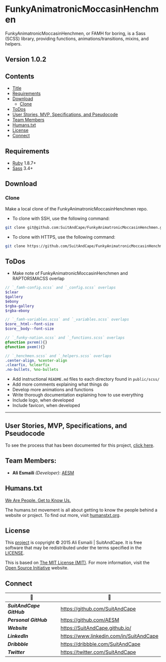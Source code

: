 <!-- README.md -->

FunkyAnimatronicMoccasinHenchmen
==========================================================================

FunkyAnimatronicMoccasinHenchmen, or FAMH for boring, is a Sass (SCSS) library, providing functions, animations/transitions, mixins, and helpers.

## Version 1.0.2

## Contents

- [Title](#funkyanimatronicmoccasinhenchmen)
- [Requirements](#requirements)
- [Download](#download)
  + [Clone](#clone)
- [ToDos](#todos)
- [User Stories, MVP, Specifications, and Pseudocode](#user-stories-mvp-specifications-and-pseudocode)
- [Team Members](#team-members)
- [Humans.txt](#humanstxt)
- [License](#license)
- [Connect](#connect)

## Requirements

- [Ruby](https://www.ruby-lang.org/en/) 1.8.7+
- [Sass](https://github.com/sass/sass) 3.4+

## Download

### Clone
Make a local clone of the FunkyAnimatronicMoccasinHenchmen repo.

- To clone with SSH, use the following command:

``` sh
git clone git@github.com:SuitAndCape/FunkyAnimatronicMoccasinHenchmen.git
```

- To clone with HTTPS, use the following command:

``` sh
git clone https://github.com/SuitAndCape/FunkyAnimatronicMoccasinHenchmen.git
```

## ToDos

- Make note of FunkyAnimatronicMoccasinHenchmen and RAPTORSMACSS overlap

``` scss
// `_famh-config.scss` and `_config.scss` overlaps
$clear
$gallery
$ebony
$rgba-gallery
$rgba-ebony
```

``` scss
// `_famh-variables.scss` and `_variables.scss` overlaps
$core__html--font-size
$core__body--font-size
```

``` scss
// `_funky-nation.scss` and `_functions.scss` overlaps
@function pxrem(){}
@function pxem(){}
```

``` scss
// `_henchmen.scss` and `_helpers.scss` overlaps
.center-align, %center-align
.clearfix, %clearfix
.no-bullets, %no-bullets
```

- Add instructional `README.md` files to each directory found in `public/scss/`
- Add more comments explaining what things do
- Develop more animations and functions
- Write thorough documentation explaining how to use everything
- Include logo, when developed
- Include favicon, when developed

--------------------------------------------------------------------------

## User Stories, MVP, Specifications, and Pseudocode

To see the process that has been documented for this project, [click here](https://github.com/SuitAndCape/FunkyAnimatronicMoccasinHenchmen/blob/master/SMSP.md).

## Team Members:

- **Ali Esmaili** _(Developer)_: [AESM](https://github.com/AESM)

## Humans.txt

[We Are People.  Get to Know Us.](https://github.com/SuitAndCape/FunkyAnimatronicMoccasinHenchmen/blob/master/humans.txt)

The humans.txt movement is all about getting to know the people behind a website or project.  To find out more, visit [humanstxt.org](http://humanstxt.org/).

## License

This [project](#funkyanimatronicmoccasinhenchmen) is copyright © 2015 Ali Esmaili | SuitAndCape.  It is free software that may be redistributed under the terms specified in the [LICENSE](https://github.com/SuitAndCape/FunkyAnimatronicMoccasinHenchmen/blob/master/LICENSE).

This is based on [The MIT License (MIT)](http://opensource.org/licenses/MIT).  For more information, visit the [Open Source Initiative](http://opensource.org/) website.

## Connect

|              :tophat:             |              :rocket:             |
| --------------------------------- | --------------------------------- |
**_SuitAndCape GitHub_** | https://github.com/SuitAndCape
**_Personal GitHub_**    | https://github.com/AESM
**_Website_**            | https://SuitAndCape.github.io/
**_LinkedIn_**           | https://www.linkedin.com/in/SuitAndCape
**_Dribbble_**           | https://dribbble.com/SuitAndCape
**_Twitter_**            | https://twitter.com/SuitAndCape
